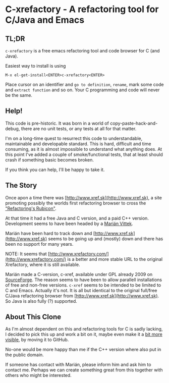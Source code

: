 # C-xrefactory - A refactoring tool for C/Java and Emacs

## TL;DR

`c-xrefactory` is a free emacs refactoring tool and code browser for
C (and Java).

Easiest way to install is using

    M-x el-get-install<ENTER>c-xrefactory<ENTER>

Place cursor on an identifier and `go to definition`, `rename`, mark
some code and `extract function` and so on. Your C programming and code
will never be the same.

## Help!

This code is pre-historic. It was born in a world of
copy-paste-hack-and-debug, there are no unit tests, or any tests at all
for that matter.

I'm on a long-time quest to resurrect this code to understandable,
maintainable and developable standard. This is hard, difficult and
time consuming, as it is almost impossible to understand what anything
does. At this point I've added a couple of smoke/functional tests,
that at least should crash if something basic becomes broken.

If you think you can help, I'll be happy to take it.


## The Story

Once apon a time there was [http://www.xref.sk](http://www.xref.sk), a
site promoting possibly the worlds first refactoring browser to cross
the ["Refactoring's
Rubicon"](http://martinfowler.com/articles/refactoringRubicon.html).

At that time it had a free Java and C version, and a paid C++
version. Development seems to have been headed by a [Marián
Vittek](http://dai.fmph.uniba.sk/w/Marian_Vittek/en).

Marián have been hard to track down and
[http://www.xref.sk](http://www.xref.sk) seems to be going up and
(mostly) down and there has been no support for many years.

NOTE: It seems that
[http://www.xrefactory.com/](http://www.xrefactory.com/) is a better
and more stable URL to the original Xrefactory, where it is still
available.

Marián made a C-version, c-xref, available under GPL already 2009 on
[SourceForge](http://sourceforge.net/projects/c-xref/). The reason
seems to have been to allow parallell installations of free and
non-free versions. `c-xref` seems to be intended to be limited to C
and Emacs. Actually it's not. It is all but identical to the original
full/free C/Java refactoring browser from
[http://www.xref.sk](http://www.xref.sk). So Java is also fully (?)
supported.

## About This Clone

As I'm almost dependent on this and refactoring tools for C is sadly
lacking, I decided to pick this up and work a bit on it, maybe even
make it a [bit more visible](http://sourceforge.net/projects/c-xref/),
by moving it to GitHub.

No-one would be more happy than me if the C++ version where also put
in the public domain.

If someone has contact with Marián, please inform him and ask him to
contact me. Perhaps we can create something great from this together
with others who might be interested.

